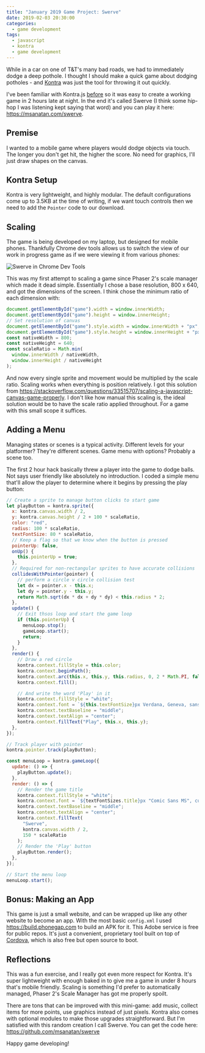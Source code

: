 ```yaml
---
title: "January 2019 Game Project: Swerve"
date: 2019-02-03 20:30:00
categories:
  - game development
tags:
  - javascript
  - kontra
  - game development
---
```


While in a car on one of T&T's many bad roads, we had to immediately dodge a deep pothole. I thought I should make a quick game about dodging potholes \- and [Kontra](https://straker.github.io/kontra/) was just the tool for throwing it out quickly.

I've been familiar with Kontra.js [before](/blog/2018/08/31/micro-games-with-kontrajs) so it was easy to create a working game in 2 hours late at night. In the end it's called Swerve \(I think some hip-hop I was listening kept saying that word\) and you can play it here: https://msanatan.com/swerve.

## Premise

I wanted to a mobile game where players would dodge objects via touch. The longer you don't get hit, the higher the score. No need for graphics, I'll just draw shapes on the canvas.

## Kontra Setup

Kontra is very lightweight, and highly modular. The default configurations come up to 3.5KB at the time of writing, if we want touch controls then we need to add the `Pointer` code to our download.

## Scaling

The game is being developed on my laptop, but designed for mobile phones. Thankfully Chrome dev tools allows us to switch the view of our work in progress game as if we were viewing it from various phones:

![Swerve in Chrome Dev Tools](/images/posts/swerve-chrome-dev-tools.png)

This was my first attempt to scaling a game since Phaser 2's scale manager which made it dead simple. Essentially I chose a base resolution, 800 x 640, and got the dimensions of the screen. I think chose the minimum ratio of each dimension with:

```javascript
document.getElementById("game").width = window.innerWidth;
document.getElementById("game").height = window.innerHeight;
// Set resolution of canvas
document.getElementById("game").style.width = window.innerWidth + "px";
document.getElementById("game").style.height = window.innerHeight + "px";
const nativeWidth = 800;
const nativeHeight = 640;
const scaleRatio = Math.min(
  window.innerWidth / nativeWidth,
  window.innerHeight / nativeHeight
);
```

And now every single sprite and movement would be multiplied by the scale ratio. Scaling works when everything is position relatively. I got this solution from https://stackoverflow.com/questions/33515707/scaling-a-javascript-canvas-game-properly. I don't like how manual this scaling is, the ideal solution would be to have the scale ratio applied throughout. For a game with this small scope it suffices.

## Adding a Menu

Managing states or scenes is a typical activity. Different levels for your platformer? They're different scenes. Game menu with options? Probably a scene too.

The first 2 hour hack basically threw a player into the game to dodge balls. Not says user friendly like absolutely no introduction. I coded a simple menu that'll allow the player to determine where it begins by pressing the play button:

```javascript
// Create a sprite to manage button clicks to start game
let playButton = kontra.sprite({
  x: kontra.canvas.width / 2,
  y: kontra.canvas.height / 2 + 100 * scaleRatio,
  color: "red",
  radius: 100 * scaleRatio,
  textFontSize: 80 * scaleRatio,
  // Keep a flag so that we know when the button is pressed
  pointerUp: false,
  onUp() {
    this.pointerUp = true;
  },
  // Required for non-rectangular sprites to have accurate collisions
  collidesWithPointer(pointer) {
    // perform a circle v circle collision test
    let dx = pointer.x - this.x;
    let dy = pointer.y - this.y;
    return Math.sqrt(dx * dx + dy * dy) < this.radius * 2;
  },
  update() {
    // Exit thsos loop and start the game loop
    if (this.pointerUp) {
      menuLoop.stop();
      gameLoop.start();
      return;
    }
  },
  render() {
    // Draw a red circle
    kontra.context.fillStyle = this.color;
    kontra.context.beginPath();
    kontra.context.arc(this.x, this.y, this.radius, 0, 2 * Math.PI, false);
    kontra.context.fill();

    // And write the word 'Play' in it
    kontra.context.fillStyle = "white";
    kontra.context.font = `${this.textFontSize}px Verdana, Geneva, sans-serif`;
    kontra.context.textBaseline = "middle";
    kontra.context.textAlign = "center";
    kontra.context.fillText("Play", this.x, this.y);
  },
});

// Track player with pointer
kontra.pointer.track(playButton);

const menuLoop = kontra.gameLoop({
  update: () => {
    playButton.update();
  },
  render: () => {
    // Render the game title
    kontra.context.fillStyle = "white";
    kontra.context.font = `${textFontSizes.title}px "Comic Sans MS", cursive, sans-serif`;
    kontra.context.textBaseline = "middle";
    kontra.context.textAlign = "center";
    kontra.context.fillText(
      "Swerve",
      kontra.canvas.width / 2,
      150 * scaleRatio
    );
    // Render the 'Play' button
    playButton.render();
  },
});

// Start the menu loop
menuLoop.start();
```

## Bonus: Making an App

This game is just a small website, and can be wrapped up like any other website to become an app. With the most basic `config.xml` I used https://build.phonegap.com to build an APK for it. This Adobe service is free for public repos. It's just a convenient, proprietary tool built on top of [Cordova](https://cordova.apache.org), which is also free but open source to boot.

## Reflections

This was a fun exercise, and I really got even more respect for Kontra. It's super lightweight with enough baked in to give me a game in under 8 hours that's mobile friendly. Scaling is something I'd prefer to automatically managed, Phaser 2's Scale Manager has got me properly spoilt.

There are tons that can be improved with this mini-game: add music, collect items for more points, use graphics instead of just pixels. Kontra also comes with optional modules to make those upgrades straightforward. But I'm satisfied with this random creation I call Swerve. You can get the code here: https://github.com/msanatan/swerve

Happy game developing!

